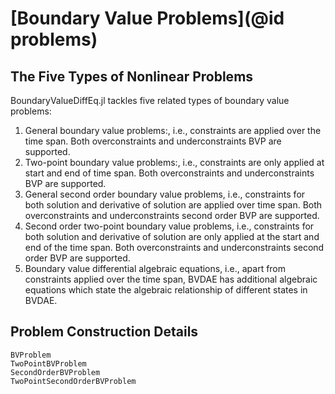 # [Boundary Value Problems](@id problems)

## The Five Types of Nonlinear Problems

BoundaryValueDiffEq.jl tackles five related types of boundary value problems:

 1. General boundary value problems:, i.e., constraints are applied over the time span. Both overconstraints and underconstraints BVP are supported.
 2. Two-point boundary value problems:, i.e., constraints are only applied at start and end of time span. Both overconstraints and underconstraints BVP are supported.
 3. General second order boundary value problems, i.e., constraints for both solution and derivative of solution are applied over time span. Both overconstraints and underconstraints second order BVP are supported.
 4. Second order two-point boundary value problems, i.e., constraints for both solution and derivative of solution are only applied at the start and end of the time span. Both overconstraints and underconstraints second order BVP are supported.
 5. Boundary value differential algebraic equations, i.e., apart from constraints applied over the time span, BVDAE has additional algebraic equations which state the algebraic relationship of different states in BVDAE.

## Problem Construction Details

```@docs
BVProblem
TwoPointBVProblem
SecondOrderBVProblem
TwoPointSecondOrderBVProblem
```

